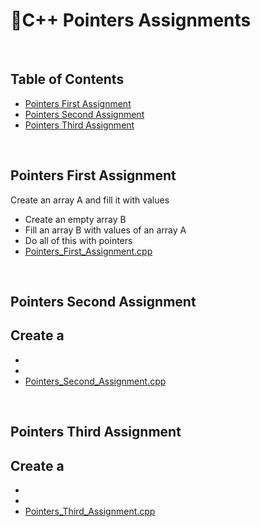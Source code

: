 # 📑C++ Pointers Assignments

</br>

## Table of Contents

- [Pointers First Assignment](#first)
- [Pointers Second Assignment](#second)
- [Pointers Third Assignment](#third)


</br>

<a name="first"/>

## Pointers First Assignment

Create an array A and fill it with values
- Create an empty array B
- Fill an array B with values of an array A 
- Do all of this with pointers
- [Pointers_First_Assignment.cpp](https://github.com/daniel-slosar/cpp-assignments/blob/main/Assignments/Pointers/Pointers_First_assignment.cpp)

</br>

<a name="second"/>

## Pointers Second Assignment

Create a 
- 
- 
- 
- [Pointers_Second_Assignment.cpp](https://github.com/daniel-slosar/cpp-assignments/blob/main/Assignments/Pointers/Pointers_Second_assignment.cpp)
</br>

<a name="third"/>

## Pointers Third Assignment

Create a 
- 
- 
- 
- [Pointers_Third_Assignment.cpp](https://github.com/daniel-slosar/cpp-assignments/blob/main/Assignments/Pointers/Pointers_Third_assignment.cpp)


</br>
